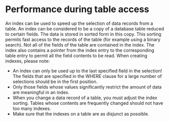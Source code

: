 # Performance during table access

An index can be used to speed up the selection of data records from a table.
An index can be considered to be a copy of a database table reduced to certain fields. The data is stored in sorted form in this copy. This sorting permits fast access to the records of the table (for example using a binary search). Not all of the fields of the table are contained in the index. The index also contains a pointer from the index entry to the corresponding table entry to permit all the field contents to be read.
When creating indexes, please note:
- An index can only be used up to the last specified field in the selection! The fields that are specified in the WHERE clause for a large number of selections should be in the first position.
- Only those fields whose values significantly restrict the amount of data are meaningful in an index.
- When you change a data record of a table, you must adjust the index sorting. Tables whose contents are frequently changed should not have too many indexes.
- Make sure that the indexes on a table are as disjunct as possible.
